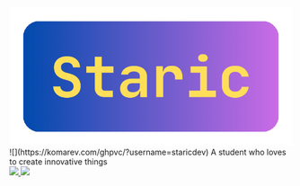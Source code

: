 <img src="banner.png"/>
![](https://komarev.com/ghpvc/?username=staricdev)
A student who loves to create innovative things
<div>
<a href="https://github.com/staricdev">
<img height="180em" src="https://github-readme-stats.vercel.app/api/top-langs/?username=staricdev&layout=compact&langs_count=7&theme=dracula"/>
<img height="180em" src="https://github-readme-stats.vercel.app/api?username=staricdev&show_icons=true&theme=dracula&include_all_commits=true&count_private=true"/>
</div>